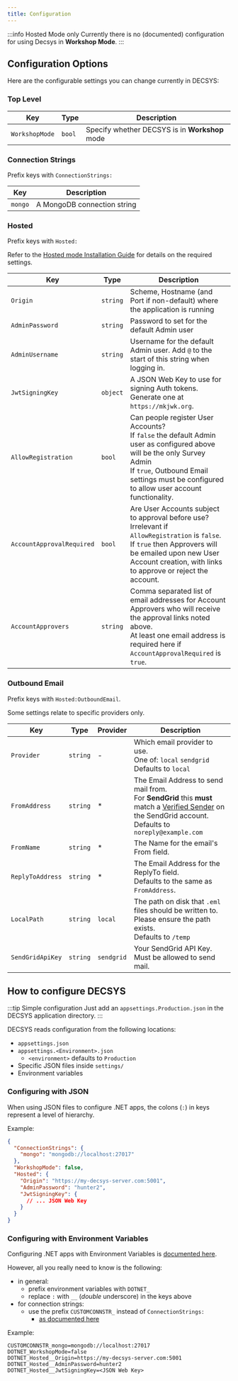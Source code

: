 ```yaml
---
title: Configuration
---
```


:::info Hosted Mode only
Currently there is no (documented) configuration for using Decsys in **Workshop Mode**.
:::

## Configuration Options

Here are the configurable settings you can change currently in DECSYS:

### Top Level

| Key | Type | Description |
|-|-|-|
| `WorkshopMode` | `bool` | Specify whether DECSYS is in **Workshop** mode |

### Connection Strings

Prefix keys with `ConnectionStrings:`

| Key | Description |
|-|-|
| `mongo` | A MongoDB connection string |

### Hosted

Prefix keys with `Hosted:`

Refer to the [Hosted mode Installation Guide](./installation.md#hosted-mode-setup) for details on the required settings.

| Key | Type | Description |
|-|-|-|
| `Origin` | `string` | Scheme, Hostname (and Port if non-default) where the application is running |
| `AdminPassword` | `string` | Password to set for the default Admin user |
| `AdminUsername` | `string` | Username for the default Admin user. Add `@` to the start of this string when logging in. |
| `JwtSigningKey` | `object` | A JSON Web Key to use for signing Auth tokens. Generate one at `https://mkjwk.org`. |
| `AllowRegistration` | `bool` | Can people register User Accounts? <br /> If `false` the default Admin user as configured above will be the only Survey Admin <br /> If `true`, Outbound Email settings must be configured to allow user account functionality. |
| `AccountApprovalRequired` | `bool` | Are User Accounts subject to approval before use? <br /> Irrelevant if `AllowRegistration` is `false`. <br /> If `true` then Approvers will be emailed upon new User Account creation, with links to approve or reject the account. |
| `AccountApprovers` | `string` | Comma separated list of email addresses for Account Approvers who will receive the approval links noted above. <br /> At least one email address is required here if `AccountApprovalRequired` is `true`. |

### Outbound Email

Prefix keys with `Hosted:OutboundEmail`.

Some settings relate to specific providers only.

| Key | Type | Provider | Description |
|-|-|-|-|
| `Provider` | `string` | - | Which email provider to use. <br /> One of: `local` `sendgrid` <br /> Defaults to `local` |
| `FromAddress` | `string` | * | The Email Address to send mail from. <br /> For **SendGrid** this **must** match a [Verified Sender](https://sendgrid.com/docs/for-developers/sending-email/sender-identity/) on the SendGrid account. <br /> Defaults to `noreply@example.com` |
| `FromName` | `string` | * | The Name for the email's From field. |
| `ReplyToAddress` | `string` | * | The Email Address for the ReplyTo field. <br /> Defaults to the same as `FromAddress`. |
| `LocalPath` | `string` | `local` | The path on disk that `.eml` files should be written to. <br /> Please ensure the path exists. <br /> Defaults to `/temp` |
| `SendGridApiKey` | `string` | `sendgrid` | Your SendGrid API Key. Must be allowed to send mail.

## How to configure DECSYS

:::tip Simple configuration
Just add an `appsettings.Production.json` in the DECSYS application directory.
:::

DECSYS reads configuration from the following locations:
- `appsettings.json`
- `appsettings.<Environment>.json`
  - `<environment>` defaults to `Production`
- Specific JSON files inside `settings/`
- Environment variables

### Configuring with JSON

When using JSON files to configure .NET apps, the colons (`:`) in keys represent a level of hierarchy.

Example:
```json
{
  "ConnectionStrings": {
    "mongo": "mongodb://localhost:27017"
  },
  "WorkshopMode": false,
  "Hosted": {
    "Origin": "https://my-decsys-server.com:5001",
    "AdminPassword": "hunter2",
    "JwtSigningKey": {
      // ... JSON Web Key
    }
  }
}
```

### Configuring with Environment Variables

Configuring .NET apps with Environment Variables is [documented here](https://docs.microsoft.com/en-us/aspnet/core/fundamentals/configuration/?view=aspnetcore-5.0#environment-variables).

However, all you really need to know is the following:
- in general:
  - prefix environment variables with `DOTNET_`
  - replace `:` with `__` (*double* underscore) in the keys above
- for connection strings:
  - use the prefix `CUSTOMCONNSTR_` instead of `ConnectionStrings:`
    - [as documented here](https://docs.microsoft.com/en-us/aspnet/core/fundamentals/configuration/?view=aspnetcore-5.0#connection-string-prefixes)

Example:
```
CUSTOMCONNSTR_mongo=mongodb://localhost:27017
DOTNET_WorkshopMode=false
DOTNET_Hosted__Origin=https://my-decsys-server.com:5001
DOTNET_Hosted__AdminPassword=hunter2
DOTNET_Hosted__JwtSigningKey=<JSON Web Key>
```
